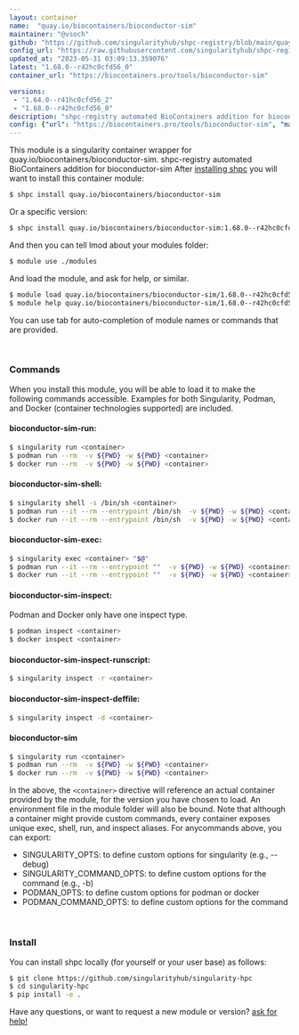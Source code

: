 ```yaml
---
layout: container
name:  "quay.io/biocontainers/bioconductor-sim"
maintainer: "@vsoch"
github: "https://github.com/singularityhub/shpc-registry/blob/main/quay.io/biocontainers/bioconductor-sim/container.yaml"
config_url: "https://raw.githubusercontent.com/singularityhub/shpc-registry/main/quay.io/biocontainers/bioconductor-sim/container.yaml"
updated_at: "2023-05-31 03:09:13.359076"
latest: "1.68.0--r42hc0cfd56_0"
container_url: "https://biocontainers.pro/tools/bioconductor-sim"

versions:
 - "1.64.0--r41hc0cfd56_2"
 - "1.68.0--r42hc0cfd56_0"
description: "shpc-registry automated BioContainers addition for bioconductor-sim"
config: {"url": "https://biocontainers.pro/tools/bioconductor-sim", "maintainer": "@vsoch", "description": "shpc-registry automated BioContainers addition for bioconductor-sim", "latest": {"1.68.0--r42hc0cfd56_0": "sha256:cee82d6a811c0e6c1868373cdcfaa8698032ddee1ebefd0ef0927025c71d5c77"}, "tags": {"1.64.0--r41hc0cfd56_2": "sha256:2dbdc7989d751947023d56be791daaf25f8e9dc409b8041e855ab6d1303d8adf", "1.68.0--r42hc0cfd56_0": "sha256:cee82d6a811c0e6c1868373cdcfaa8698032ddee1ebefd0ef0927025c71d5c77"}, "docker": "quay.io/biocontainers/bioconductor-sim"}
---
```


This module is a singularity container wrapper for quay.io/biocontainers/bioconductor-sim.
shpc-registry automated BioContainers addition for bioconductor-sim
After [installing shpc](#install) you will want to install this container module:


```bash
$ shpc install quay.io/biocontainers/bioconductor-sim
```

Or a specific version:

```bash
$ shpc install quay.io/biocontainers/bioconductor-sim:1.68.0--r42hc0cfd56_0
```

And then you can tell lmod about your modules folder:

```bash
$ module use ./modules
```

And load the module, and ask for help, or similar.

```bash
$ module load quay.io/biocontainers/bioconductor-sim/1.68.0--r42hc0cfd56_0
$ module help quay.io/biocontainers/bioconductor-sim/1.68.0--r42hc0cfd56_0
```

You can use tab for auto-completion of module names or commands that are provided.

<br>

### Commands

When you install this module, you will be able to load it to make the following commands accessible.
Examples for both Singularity, Podman, and Docker (container technologies supported) are included.

#### bioconductor-sim-run:

```bash
$ singularity run <container>
$ podman run --rm  -v ${PWD} -w ${PWD} <container>
$ docker run --rm  -v ${PWD} -w ${PWD} <container>
```

#### bioconductor-sim-shell:

```bash
$ singularity shell -s /bin/sh <container>
$ podman run --it --rm --entrypoint /bin/sh  -v ${PWD} -w ${PWD} <container>
$ docker run --it --rm --entrypoint /bin/sh  -v ${PWD} -w ${PWD} <container>
```

#### bioconductor-sim-exec:

```bash
$ singularity exec <container> "$@"
$ podman run --it --rm --entrypoint ""  -v ${PWD} -w ${PWD} <container> "$@"
$ docker run --it --rm --entrypoint ""  -v ${PWD} -w ${PWD} <container> "$@"
```

#### bioconductor-sim-inspect:

Podman and Docker only have one inspect type.

```bash
$ podman inspect <container>
$ docker inspect <container>
```

#### bioconductor-sim-inspect-runscript:

```bash
$ singularity inspect -r <container>
```

#### bioconductor-sim-inspect-deffile:

```bash
$ singularity inspect -d <container>
```



#### bioconductor-sim

```bash
$ singularity run <container>
$ podman run --rm  -v ${PWD} -w ${PWD} <container>
$ docker run --rm  -v ${PWD} -w ${PWD} <container>
```


In the above, the `<container>` directive will reference an actual container provided
by the module, for the version you have chosen to load. An environment file in the
module folder will also be bound. Note that although a container
might provide custom commands, every container exposes unique exec, shell, run, and
inspect aliases. For anycommands above, you can export:

 - SINGULARITY_OPTS: to define custom options for singularity (e.g., --debug)
 - SINGULARITY_COMMAND_OPTS: to define custom options for the command (e.g., -b)
 - PODMAN_OPTS: to define custom options for podman or docker
 - PODMAN_COMMAND_OPTS: to define custom options for the command

<br>

### Install

You can install shpc locally (for yourself or your user base) as follows:

```bash
$ git clone https://github.com/singularityhub/singularity-hpc
$ cd singularity-hpc
$ pip install -e .
```

Have any questions, or want to request a new module or version? [ask for help!](https://github.com/singularityhub/singularity-hpc/issues)
